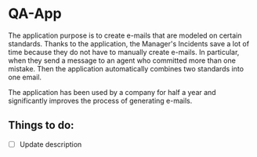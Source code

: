 # QA-App

The application purpose is to create e-mails that are modeled on certain standards.
Thanks to the application, the Manager's Incidents save a lot of time because they do not have to manually create e-mails. In particular, when they send a message to an agent who committed more than one mistake. Then the application automatically combines two standards into one email.

The application has been used by a company for half a year and significantly improves the process of generating e-mails. 

## Things to do:
- [ ] Update description
